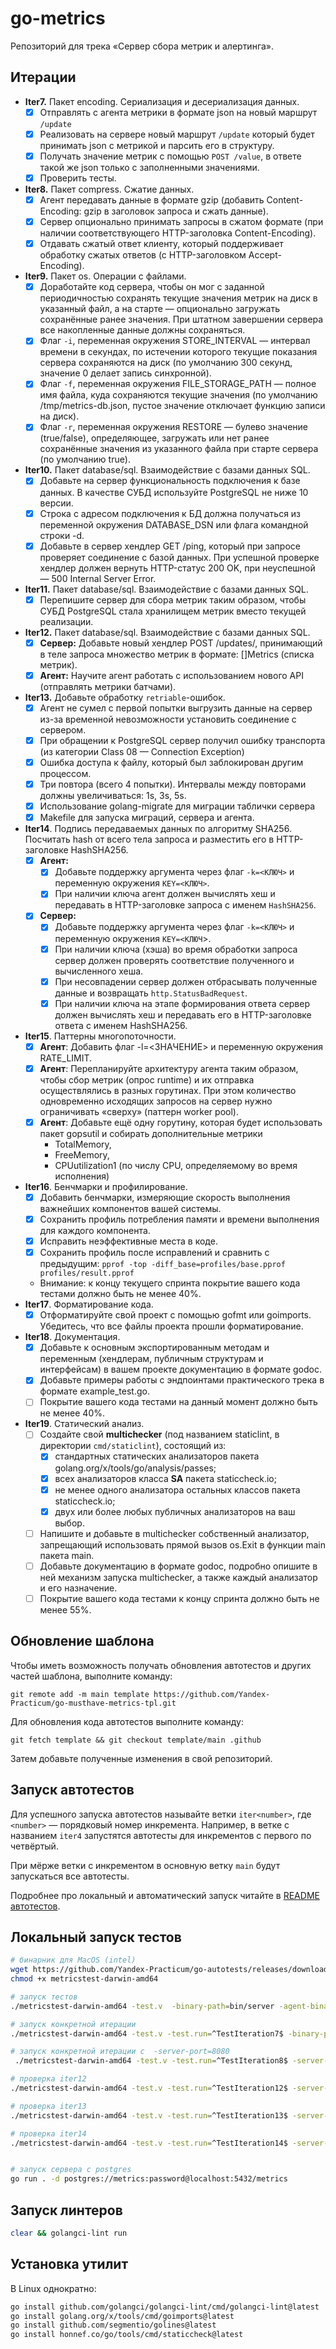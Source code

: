 # go-metrics

Репозиторий для трека «Сервер сбора метрик и алертинга».

## Итерации

- **Iter7.** Пакет encoding. Сериализация и десериализация данных.
  - [x] Отправлять с агента метрики в формате json на новый маршрут `/update`
  - [x] Реализовать на сервере новый маршрут `/update` который будет принимать json с метрикой и парсить его в
    структуру.
  - [x] Получать значение метрик с помощью `POST /value`, в ответе такой же json только с заполненными значениями.
  - [x] Проверить тесты.
- **Iter8.** Пакет compress. Сжатие данных.
  - [x] Агент передавать данные в формате gzip (добавить Content-Encoding: gzip в заголовок запроса и сжать данные).
  - [x] Сервер опционально принимать запросы в сжатом формате (при наличии соответствующего HTTP-заголовка
    Content-Encoding).
  - [x] Отдавать сжатый ответ клиенту, который поддерживает обработку сжатых ответов (с HTTP-заголовком
    Accept-Encoding).
- **Iter9.** Пакет os. Операции с файлами.
  - [x] Доработайте код сервера, чтобы он мог с заданной периодичностью сохранять текущие значения метрик на диск в
    указанный файл, а на старте — опционально загружать сохранённые ранее значения. При штатном завершении сервера все
    накопленные данные должны сохраняться.
  - [x] Флаг `-i`, переменная окружения STORE_INTERVAL — интервал времени в секундах, по истечении которого текущие
    показания сервера сохраняются на диск (по умолчанию 300 секунд, значение 0 делает запись синхронной).
  - [x] Флаг `-f`, переменная окружения FILE_STORAGE_PATH — полное имя файла, куда сохраняются текущие значения (по
    умолчанию /tmp/metrics-db.json, пустое значение отключает функцию записи на диск).
  - [x] Флаг `-r`, переменная окружения RESTORE — булево значение (true/false), определяющее, загружать или нет ранее
    сохранённые значения из указанного файла при старте сервера (по умолчанию true).
- **Iter10.** Пакет database/sql. Взаимодействие с базами данных SQL.
  - [x] Добавьте на сервер функциональность подключения к базе данных. В качестве СУБД используйте PostgreSQL не ниже 10 версии.
  - [x] Строка с адресом подключения к БД должна получаться из переменной окружения DATABASE_DSN или флага командной строки -d.
  - [x] Добавьте в сервер хендлер GET /ping, который при запросе проверяет соединение с базой данных. При успешной проверке хендлер должен вернуть HTTP-статус 200 OK, при неуспешной — 500 Internal Server Error.
- **Iter11.** Пакет database/sql. Взаимодействие с базами данных SQL.
  - [x] Перепишите сервер для сбора метрик таким образом, чтобы СУБД PostgreSQL стала хранилищем метрик вместо текущей реализации.
- **Iter12.** Пакет database/sql. Взаимодействие с базами данных SQL.
  - [x] **Сервер:** Добавьте новый хендлер POST /updates/, принимающий в теле запроса множество метрик в формате: []Metrics (списка метрик).
  - [x] **Агент:** Научите агент работать с использованием нового API (отправлять метрики батчами).
- **Iter13.** Добавьте обработку `retriable`-ошибок.
  - [x] Агент не сумел с первой попытки выгрузить данные на сервер из-за временной невозможности установить соединение с сервером.
  - [x] При обращении к PostgreSQL cервер получил ошибку транспорта (из категории Class 08 — Connection Exception)
  - [x] Ошибка доступа к файлу, который был заблокирован другим процессом.
  - [x] Три повтора (всего 4 попытки). Интервалы между повторами должны увеличиваться: 1s, 3s, 5s.
  - [x] Использование golang-migrate для миграции таблички сервера
  - [x] Makefile для запуска миграций, сервера и агента.
- **Iter14**. Подпись передаваемых данных по алгоритму SHA256. Посчитать hash от всего тела запроса и разместить его в HTTP-заголовке HashSHA256.
  - [x] **Агент:**
    - [x] Добавьте поддержку аргумента через флаг `-k=<КЛЮЧ>` и переменную окружения `KEY=<КЛЮЧ>`.
    - [x] При наличии ключа агент должен вычислять хеш и передавать в HTTP-заголовке запроса с именем `HashSHA256`.
  - [x] **Сервер:**
    - [x] Добавьте поддержку аргумента через флаг `-k=<КЛЮЧ>` и переменную окружения `KEY=<КЛЮЧ`>.
    - [x] При наличии ключа (хэша) во время обработки запроса сервер должен проверять соответствие полученного и вычисленного хеша.
    - [x] При несовпадении сервер должен отбрасывать полученные данные и возвращать `http.StatusBadRequest`.
    - [x] При наличии ключа на этапе формирования ответа сервер должен вычислять хеш и передавать его в HTTP-заголовке ответа с именем HashSHA256.
- **Iter15**. Паттерны многопоточности.
  - [x] **Агент**: Добавить флаг -l=<ЗНАЧЕНИЕ> и переменную окружения RATE_LIMIT.
  - [x] **Агент**: Перепланируйте архитектуру агента таким образом, чтобы сбор метрик (опрос runtime) и их отправка осуществлялись в разных горутинах. 
  При этом количество одновременно исходящих запросов на сервер нужно ограничивать «сверху» (паттерн worker pool).
  - [x] **Агент**: Добавьте ещё одну горутину, которая будет использовать пакет gopsutil и собирать дополнительные метрики
    - TotalMemory,
    - FreeMemory,
    - CPUutilization1 (по числу CPU, определяемому во время исполнения)
- **Iter16**. Бенчмарки и профилирование.
  - [x] Добавить бенчмарки, измеряющие скорость выполнения важнейших компонентов вашей системы.
  - [x] Сохранить профиль потребления памяти и времени выполнения для каждого компонента.
  - [x] Исправить неэффективные места в коде.
  - [x] Сохранить профиль после исправлений и сравнить с предыдущим: `pprof -top -diff_base=profiles/base.pprof profiles/result.pprof`
  - Внимание: к концу текущего спринта покрытие вашего кода тестами должно быть не менее 40%.
- **Iter17**. Форматирование кода.
  - [x] Отформатируйте свой проект с помощью gofmt или goimports. Убедитесь, что все файлы проекта прошли форматирование.
- **Iter18**. Документация.
  - [x] Добавьте к основным экспортированным методам и переменным (хендлерам, публичным структурам и интерфейсам) в вашем проекте документацию в формате godoc.
  - [x] Добавьте примеры работы с эндпоинтами практического трека в формате example_test.go.
  - [ ] Покрытие вашего кода тестами на данный момент должно быть не менее 40%.
- **Iter19**. Статический анализ.
  - [ ] Создайте свой **multichecker** (под названием staticlint, в директории `cmd/staticlint`), состоящий из:
    - [x] стандартных статических анализаторов пакета golang.org/x/tools/go/analysis/passes;
    - [x] всех анализаторов класса **SA** пакета staticcheck.io;
    - [x] не менее одного анализатора остальных классов пакета staticcheck.io;
    - [x] двух или более любых публичных анализаторов на ваш выбор.
  - [ ] Напишите и добавьте в multichecker собственный анализатор, запрещающий использовать прямой вызов os.Exit в функции main пакета main.
  - [ ] Добавьте документацию в формате godoc, подробно опишите в ней механизм запуска multichecker, а также каждый анализатор и его назначение.
  - [ ] Покрытие вашего кода тестами к концу спринта должно быть не менее 55%.
  
## Обновление шаблона

Чтобы иметь возможность получать обновления автотестов и других частей шаблона, выполните команду:

```
git remote add -m main template https://github.com/Yandex-Practicum/go-musthave-metrics-tpl.git
```

Для обновления кода автотестов выполните команду:

```
git fetch template && git checkout template/main .github
```

Затем добавьте полученные изменения в свой репозиторий.

## Запуск автотестов

Для успешного запуска автотестов называйте ветки `iter<number>`, где `<number>` — порядковый номер инкремента. Например,
в ветке с названием `iter4` запустятся автотесты для инкрементов с первого по четвёртый.

При мёрже ветки с инкрементом в основную ветку `main` будут запускаться все автотесты.

Подробнее про локальный и автоматический запуск читайте
в [README автотестов](https://github.com/Yandex-Practicum/go-autotests).

## Локальный запуск тестов

```bash
# бинарник для MacOS (intel)
wget https://github.com/Yandex-Practicum/go-autotests/releases/download/v0.10.6/metricstest-darwin-amd64
chmod +x metricstest-darwin-amd64

# запуск тестов
./metricstest-darwin-amd64 -test.v  -binary-path=bin/server -agent-binary-path=bin/agent -source-path . > test.log

# запуск конкретной итерации
./metricstest-darwin-amd64 -test.v -test.run=^TestIteration7$ -binary-path=bin/server -agent-binary-path=bin/agent -source-path . | tee test.log

# запуск конкретной итерации с  -server-port=8080 
 ./metricstest-darwin-amd64 -test.v -test.run=^TestIteration8$ -server-port=8080 -binary-path=bin/server -agent-binary-path=bin/agent -source-path . | tee test.log

# проверка iter12
./metricstest-darwin-amd64 -test.v -test.run=^TestIteration12$ -server-port=8080 -binary-path=bin/server -agent-binary-path=bin/agent -database-dsn=postgres://metrics:password@localhost:5432/metrics -source-path . | tee test.log

# проверка iter13
./metricstest-darwin-amd64 -test.v -test.run=^TestIteration13$ -server-port=8080 -binary-path=bin/server -agent-binary-path=bin/agent -database-dsn=postgres://metrics:password@localhost:5432/metrics -source-path . | tee iter13.log

# проверка iter14
./metricstest-darwin-amd64 -test.v -test.run=^TestIteration14$ -server-port=8080 -binary-path=bin/server -agent-binary-path=bin/agent -database-dsn=postgres://metrics:password@localhost:5432/metrics -source-path . | tee iter13.log


# запуск сервера с postgres
go run . -d postgres://metrics:password@localhost:5432/metrics
```

## Запуск линтеров

```bash
clear && golangci-lint run
```

## Установка утилит

В Linux однократно:

```bash
go install github.com/golangci/golangci-lint/cmd/golangci-lint@latest
go install golang.org/x/tools/cmd/goimports@latest
go install github.com/segmentio/golines@latest
go install honnef.co/go/tools/cmd/staticcheck@latest
```
